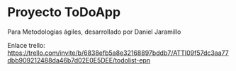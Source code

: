 # Proyecto ToDoApp

Para Metodologías ágiles, desarrollado por Daniel Jaramillo

Enlace trello: https://trello.com/invite/b/6838efb5a8e32168897bddb7/ATTI09f57dc3aa77dbb909212488da46b7d02E0E5DEE/todolist-epn
